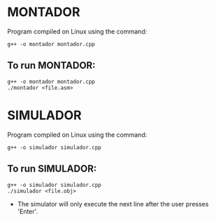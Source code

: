 # MONTADOR
Program compiled on Linux using the command: 
```
g++ -o montador montador.cpp

```
## To run MONTADOR: 

```
g++ -o montador montador.cpp
./montador <file.asm>

```
# SIMULADOR
Program compiled on Linux using the command:
```
g++ -o simulador simulador.cpp

```

## To run SIMULADOR:

```
g++ -o simulador simulador.cpp
./simulador <file.obj>

```
* The simulator will only execute the next line after the user presses 'Enter'.
